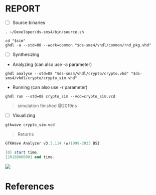# REPORT

- [ ] Source binaries

```
. ~/Developer/ds-sms4/bin/source.sh
```

```
cd "$sim"
ghdl -a --std=08 --work=common "$ds-sms4/vhdl/common/rnd_pkg.vhd"
```

- [ ] Synthesizing

* Analyzing (can also use -a parameter)

```
ghdl analyse --std=08 "$ds-sms4/vhdl/crypto/crypto.vhd" "$ds-sms4/vhdl/crypto/crypto_sim.vhd"
```

* Running (can also use -r parameter)

```
ghdl run --std=08 crypto_sim --vcd=crypto_sim.vcd
```
> simulation finished @2019ns

- [ ] Visualizing

```
gtkwave crypto_sim.vcd
```
> Returns
```powershell
GTKWave Analyzer v3.3.114 (w)1999-2023 BSI

[0] start time.
[2018000000] end time.
```

<img src=images/timer_sim.png width='' height='' > </img>


# References

